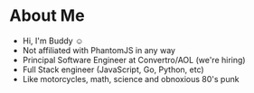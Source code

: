 # About Me

 - Hi, I'm Buddy ☺
 - Not affiliated with PhantomJS in any way
 - Principal Software Engineer at Convertro/AOL (we're hiring)
 - Full Stack engineer (JavaScript, Go, Python, etc)
 - Like motorcycles, math, science and obnoxious 80's punk
